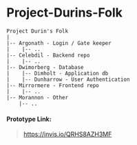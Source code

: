 # Project-Durins-Folk
```
Project Durin's Folk
|
|-- Argonath - Login / Gate keeper
|    |-- ..
|-- Celebdil - Backend repo
|    |-- ..
|-- Dwimorberg - Database
|    |-- Dimholt - Application db
|    |-- Dunharrow - User Authentication
|-- Mirrormere - Frontend repo
|    |-- ..
|-- Morannon - Other
    |-- ..
```

#### Prototype Link:
 > https://invis.io/QRHS8AZH3MF
